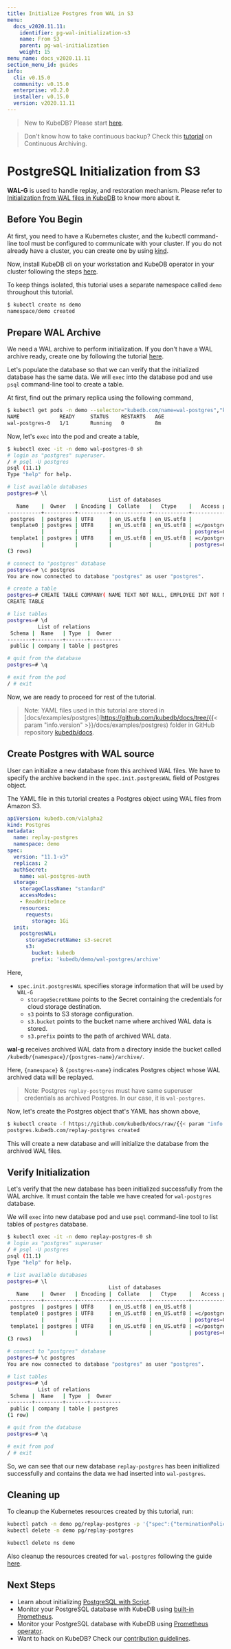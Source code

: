 ```yaml
---
title: Initialize Postgres from WAL in S3
menu:
  docs_v2020.11.11:
    identifier: pg-wal-initialization-s3
    name: From S3
    parent: pg-wal-initialization
    weight: 15
menu_name: docs_v2020.11.11
section_menu_id: guides
info:
  cli: v0.15.0
  community: v0.15.0
  enterprise: v0.2.0
  installer: v0.15.0
  version: v2020.11.11
---
```


> New to KubeDB? Please start [here](/docs/v2020.11.11/README).

> Don't know how to take continuous backup?  Check this [tutorial](/docs/v2020.11.11/guides/postgres/backup/wal/continuous_archiving) on Continuous Archiving.

# PostgreSQL Initialization from S3

**WAL-G** is used to handle replay, and restoration mechanism. Please refer to [Initialization from WAL files in KubeDB](/docs/v2020.11.11/guides/postgres/initialization/wal/wal_source) to know more about it.

## Before You Begin

At first, you need to have a Kubernetes cluster, and the kubectl command-line tool must be configured to communicate with your cluster.
If you do not already have a cluster, you can create one by using [kind](https://kind.sigs.k8s.io/docs/user/quick-start/).

Now, install KubeDB cli on your workstation and KubeDB operator in your cluster following the steps [here](/docs/v2020.11.11/setup/README).

To keep things isolated, this tutorial uses a separate namespace called `demo` throughout this tutorial.

```bash
$ kubectl create ns demo
namespace/demo created
```

## Prepare WAL Archive

We need a WAL archive to perform initialization. If you don't have a WAL archive ready, create one by following the tutorial [here](/docs/v2020.11.11/guides/postgres/backup/wal/continuous_archiving).

Let's populate the database so that we can verify that the initialized database has the same data. We will `exec` into the database pod and use `psql` command-line tool to create a table.

At first, find out the primary replica using the following command,

```bash
$ kubectl get pods -n demo --selector="kubedb.com/name=wal-postgres","kubedb.com/role=primary"
NAME             READY     STATUS    RESTARTS   AGE
wal-postgres-0   1/1       Running   0          8m
```

Now, let's `exec` into the pod and create a table,

```bash
$ kubectl exec -it -n demo wal-postgres-0 sh
# login as "postgres" superuser.
/ # psql -U postgres
psql (11.1)
Type "help" for help.

# list available databases
postgres=# \l
                                 List of databases
   Name    |  Owner   | Encoding |  Collate   |   Ctype    |   Access privileges
-----------+----------+----------+------------+------------+-----------------------
 postgres  | postgres | UTF8     | en_US.utf8 | en_US.utf8 |
 template0 | postgres | UTF8     | en_US.utf8 | en_US.utf8 | =c/postgres          +
           |          |          |            |            | postgres=CTc/postgres
 template1 | postgres | UTF8     | en_US.utf8 | en_US.utf8 | =c/postgres          +
           |          |          |            |            | postgres=CTc/postgres
(3 rows)

# connect to "postgres" database
postgres=# \c postgres
You are now connected to database "postgres" as user "postgres".

# create a table
postgres=# CREATE TABLE COMPANY( NAME TEXT NOT NULL, EMPLOYEE INT NOT NULL);
CREATE TABLE

# list tables
postgres=# \d
          List of relations
 Schema |  Name   | Type  |  Owner
--------+---------+-------+----------
 public | company | table | postgres

# quit from the database
postgres=# \q

# exit from the pod
/ # exit
```

Now, we are ready to proceed for rest of the tutorial.

> Note: YAML files used in this tutorial are stored in [docs/examples/postgres](https://github.com/kubedb/docs/tree/{{< param "info.version" >}}/docs/examples/postgres) folder in GitHub repository [kubedb/docs](https://github.com/kubedb/docs).

## Create Postgres with WAL source

User can initialize a new database from this archived WAL files. We have to specify the archive backend in the `spec.init.postgresWAL` field of Postgres object.

The YAML file  in this tutorial creates a Postgres object using WAL files from Amazon S3.

```yaml
apiVersion: kubedb.com/v1alpha2
kind: Postgres
metadata:
  name: replay-postgres
  namespace: demo
spec:
  version: "11.1-v3"
  replicas: 2
  authSecret:
    name: wal-postgres-auth
  storage:
    storageClassName: "standard"
    accessModes:
    - ReadWriteOnce
    resources:
      requests:
        storage: 1Gi
  init:
    postgresWAL:
      storageSecretName: s3-secret
      s3:
        bucket: kubedb
        prefix: 'kubedb/demo/wal-postgres/archive'
```

Here,

- `spec.init.postgresWAL` specifies storage information that will be used by `WAL-G`
  - `storageSecretName` points to the Secret containing the credentials for cloud storage destination.
  - `s3` points to S3 storage configuration.
  - `s3.bucket` points to the bucket name where archived WAL data is stored.
  - `s3.prefix` points to the path of archived WAL data.

**wal-g** receives archived WAL data from a directory inside the bucket called `/kubedb/{namespace}/{postgres-name}/archive/`.

Here, `{namespace}` & `{postgres-name}` indicates Postgres object whose WAL archived data will be replayed.

> Note: Postgres `replay-postgres` must have same superuser credentials as archived Postgres. In our case, it is `wal-postgres`.

Now, let's create the Postgres object that's YAML has shown above,

```bash
$ kubectl create -f https://github.com/kubedb/docs/raw/{{< param "info.version" >}}/docs/examples/postgres/initialization/replay-postgres-s3.yaml
postgres.kubedb.com/replay-postgres created
```

This will create a new database and will initialize the database from the archived WAL files.

## Verify Initialization

Let's verify that the new database has been initialized successfully from the WAL archive. It must contain the table we have created for `wal-postgres` database.

We will `exec` into new database pod and use `psql` command-line tool to list tables of `postgres` database.

```bash
$ kubectl exec -it -n demo replay-postgres-0 sh
# login as "postgres" superuser
/ # psql -U postgres
psql (11.1)
Type "help" for help.

# list available databases
postgres=# \l
                                 List of databases
   Name    |  Owner   | Encoding |  Collate   |   Ctype    |   Access privileges
-----------+----------+----------+------------+------------+-----------------------
 postgres  | postgres | UTF8     | en_US.utf8 | en_US.utf8 |
 template0 | postgres | UTF8     | en_US.utf8 | en_US.utf8 | =c/postgres          +
           |          |          |            |            | postgres=CTc/postgres
 template1 | postgres | UTF8     | en_US.utf8 | en_US.utf8 | =c/postgres          +
           |          |          |            |            | postgres=CTc/postgres
(3 rows)

# connect to "postgres" database
postgres=# \c postgres
You are now connected to database "postgres" as user "postgres".

# list tables
postgres=# \d
          List of relations
 Schema |  Name   | Type  |  Owner
--------+---------+-------+----------
 public | company | table | postgres
(1 row)

# quit from the database
postgres=# \q

# exit from pod
/ # exit
```

So, we can see that our new database `replay-postgres` has been initialized successfully and contains the data we had inserted into `wal-postgres`.

## Cleaning up

To cleanup the Kubernetes resources created by this tutorial, run:

```bash
kubectl patch -n demo pg/replay-postgres -p '{"spec":{"terminationPolicy":"WipeOut"}}' --type="merge"
kubectl delete -n demo pg/replay-postgres

kubectl delete ns demo
```

Also cleanup the resources created for `wal-postgres` following the guide [here](/docs/v2020.11.11/guides/postgres/backup/wal/continuous_archiving#cleaning-up).

## Next Steps

- Learn about initializing [PostgreSQL with Script](/docs/v2020.11.11/guides/postgres/initialization/script_source).
- Monitor your PostgreSQL database with KubeDB using [built-in Prometheus](/docs/v2020.11.11/guides/postgres/monitoring/using-builtin-prometheus).
- Monitor your PostgreSQL database with KubeDB using [Prometheus operator](/docs/v2020.11.11/guides/postgres/monitoring/using-prometheus-operator).
- Want to hack on KubeDB? Check our [contribution guidelines](/docs/v2020.11.11/CONTRIBUTING).
